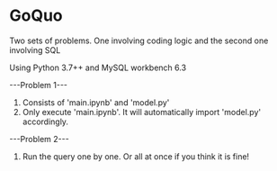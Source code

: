 # GoQuo
Two sets of problems. One involving coding logic and the second one involving SQL

Using Python 3.7++ and MySQL workbench 6.3

---Problem 1---
1. Consists of 'main.ipynb' and 'model.py'
2. Only execute 'main.ipynb'. It will automatically import 'model.py' accordingly.

---Problem 2---
1. Run the query one by one. Or all at once if you think it is fine! 
